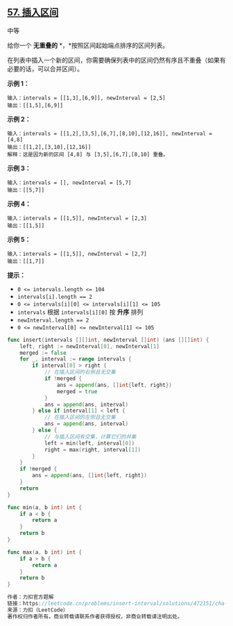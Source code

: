 ## [57. 插入区间](https://leetcode.cn/problems/insert-interval/)

中等



给你一个 **无重叠的** *，*按照区间起始端点排序的区间列表。

在列表中插入一个新的区间，你需要确保列表中的区间仍然有序且不重叠（如果有必要的话，可以合并区间）。

 

**示例 1：**

```
输入：intervals = [[1,3],[6,9]], newInterval = [2,5]
输出：[[1,5],[6,9]]
```

**示例 2：**

```
输入：intervals = [[1,2],[3,5],[6,7],[8,10],[12,16]], newInterval = [4,8]
输出：[[1,2],[3,10],[12,16]]
解释：这是因为新的区间 [4,8] 与 [3,5],[6,7],[8,10] 重叠。
```

**示例 3：**

```
输入：intervals = [], newInterval = [5,7]
输出：[[5,7]]
```

**示例 4：**

```
输入：intervals = [[1,5]], newInterval = [2,3]
输出：[[1,5]]
```

**示例 5：**

```
输入：intervals = [[1,5]], newInterval = [2,7]
输出：[[1,7]]
```

 

**提示：**

- `0 <= intervals.length <= 104`
- `intervals[i].length == 2`
- `0 <= intervals[i][0] <= intervals[i][1] <= 105`
- `intervals` 根据 `intervals[i][0]` 按 **升序** 排列
- `newInterval.length == 2`
- `0 <= newInterval[0] <= newInterval[1] <= 105`



```go
func insert(intervals [][]int, newInterval []int) (ans [][]int) {
    left, right := newInterval[0], newInterval[1]
    merged := false
    for _, interval := range intervals {
        if interval[0] > right {
            // 在插入区间的右侧且无交集
            if !merged {
                ans = append(ans, []int{left, right})
                merged = true
            }
            ans = append(ans, interval)
        } else if interval[1] < left {
            // 在插入区间的左侧且无交集
            ans = append(ans, interval)
        } else {
            // 与插入区间有交集，计算它们的并集
            left = min(left, interval[0])
            right = max(right, interval[1])
        }
    }
    if !merged {
        ans = append(ans, []int{left, right})
    }
    return
}

func min(a, b int) int {
    if a < b {
        return a
    }
    return b
}

func max(a, b int) int {
    if a > b {
        return a
    }
    return b
}

作者：力扣官方题解
链接：https://leetcode.cn/problems/insert-interval/solutions/472151/cha-ru-qu-jian-by-leetcode-solution/
来源：力扣（LeetCode）
著作权归作者所有。商业转载请联系作者获得授权，非商业转载请注明出处。
```

